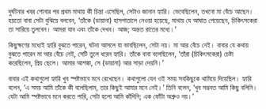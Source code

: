 দুর্ঘটনার খবর শোনার পর প্রথম মাথায় কী চিন্তা এসেছিল, সেটাও জানান হ্যারি। ভেবেছিলেন, তখনো মা বেঁচে আছেন। হয়তো বাবা সেটা বুঝিয়ে বলবেন, ‘তাঁকে (ডায়ানা) হাসপাতালে নেওয়া হয়েছে, মাথায় যে আঘাত পেয়েছেন, চিকিৎসকেরা তা সারিয়ে তুলবেন। আমরা যাব এবং তাঁকে দেখব। আজ; অন্তত রাতের মধ্যে।’

কিছুক্ষণের মধ্যেই হ্যারি বুঝতে পারেন, ঘটনা আসলে যা ভাবছিলেন, সেটা নয়। মা আর বেঁচে নেই। বাবার যে কথায় বুঝতে পারেন মা আর বেঁচে নেই, সেটি তুলে ধরেন হ্যারি। তাঁকে বাবা বলেছিলেন, ‘তাঁরা (চিকিৎসকেরা) চেষ্টা করেছিলেন, প্রিয় ছেলে। আমার আশঙ্কা, সে (ডায়ানা) আর সাড়া দেয়নি।’

বাবার এই কথাগুলো হ্যারি খুব স্পষ্টভাবে মনে রেখেছেন। কথাগুলো যেন ওই সময় সবকিছুকে থামিয়ে দিয়েছিল। হ্যারি বলেন, ‘এ সময় আমি তাঁকে কী বলেছিলাম, তার কিছুই আমার মনে নেই।’ তিনি বলেন, ‘খুব সম্ভবত আমি কিছু বলিনি। যেটা আমি স্পষ্টভাবে মনে করতে পারি, সেটা হলো আমি কাঁদিনি; এক ফোঁটা অশ্রুও নয়।’

